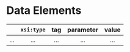 # Data Elements
| | `xsi:type` | tag| parameter | value |
|:-:|:-:|:-:|:-:|:-:|
| ... | ... | ... | ... | ... |